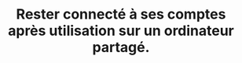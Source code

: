 ---
categories: category-nGkbk6oSlC5_p3eqoXX2o
goodPractices:
- good-practice-aftPLQAyGEM-r4TfDuIEF
risks:
- Permettre à une personne extérieure d’utiliser la session ouverte pour accéder aux
  comptes.
title: Rester connecté à ses comptes après utilisation sur un ordinateur partagé.
uuid: vulnerability-WXjVPk3_CSCYXyxZR5fow
visibleInCms: true
---